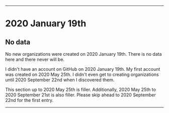 
***

# 2020 January 19th

## No data

No new organizations were created on 2020 January 19th. There is no data here and there never will be.

I didn't have an account on GitHub on 2020 January 19th. My first account was created on 2020 May 25th. I didn't even get to creating organizations until 2020 September 22nd when I discovered them.

This section up to 2020 May 25th is filler. Additionally, 2020 May 25th to 2020 September 21st is also filler. Please skip ahead to 2020 September 22nd for the first entry.

***
